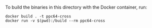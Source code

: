 To build the binaries in this directory with the Docker container, run:

```
docker build . -t ppc64-cross
docker run -v $(pwd):/build --rm ppc64-cross
```
